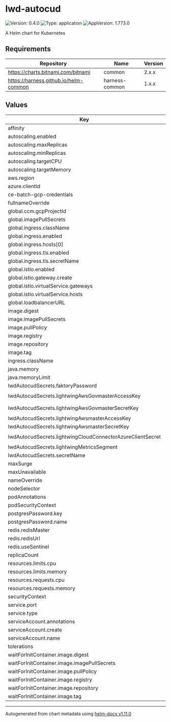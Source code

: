 # lwd-autocud

![Version: 0.4.0](https://img.shields.io/badge/Version-0.4.0-informational?style=flat-square) ![Type: application](https://img.shields.io/badge/Type-application-informational?style=flat-square) ![AppVersion: 1.773.0](https://img.shields.io/badge/AppVersion-1.773.0-informational?style=flat-square)

A Helm chart for Kubernetes

## Requirements

| Repository | Name | Version |
|------------|------|---------|
| https://charts.bitnami.com/bitnami | common | 2.x.x |
| https://harness.github.io/helm-common | harness-common | 1.x.x |

## Values

| Key | Type | Default | Description |
|-----|------|---------|-------------|
| affinity | object | `{}` |  |
| autoscaling.enabled | bool | `false` |  |
| autoscaling.maxReplicas | int | `100` |  |
| autoscaling.minReplicas | int | `1` |  |
| autoscaling.targetCPU | string | `""` |  |
| autoscaling.targetMemory | string | `""` |  |
| aws.region | string | `"us-east-1"` |  |
| azure.clientId | string | `""` |  |
| ce-batch-gcp-credentials | string | `""` |  |
| fullnameOverride | string | `""` |  |
| global.ccm.gcpProjectId | string | `"placeHolder"` |  |
| global.imagePullSecrets | list | `[]` |  |
| global.ingress.className | string | `"harness"` |  |
| global.ingress.enabled | bool | `false` |  |
| global.ingress.hosts[0] | string | `"my-host.example.org"` |  |
| global.ingress.tls.enabled | bool | `true` |  |
| global.ingress.tls.secretName | string | `""` |  |
| global.istio.enabled | bool | `false` |  |
| global.istio.gateway.create | bool | `false` |  |
| global.istio.virtualService.gateways | string | `nil` |  |
| global.istio.virtualService.hosts | string | `nil` |  |
| global.loadbalancerURL | string | `"https://test"` |  |
| image.digest | string | `""` |  |
| image.imagePullSecrets | list | `[]` |  |
| image.pullPolicy | string | `"IfNotPresent"` |  |
| image.registry | string | `"docker.io"` |  |
| image.repository | string | `"harness/lightwing-signed"` |  |
| image.tag | string | `"main-1.1.564"` |  |
| ingress.className | string | `"nginx"` |  |
| java.memory | string | `"4096m"` |  |
| java.memoryLimit | string | `"4096m"` |  |
| lwdAutocudSecrets.faktoryPassword | string | `"FAKTORY_PASSWORD"` |  |
| lwdAutocudSecrets.lightwingAwsGovmasterAccessKey | string | `"LIGHTWING_AWS-GOV-MASTER_ACCESS_KEY"` |  |
| lwdAutocudSecrets.lightwingAwsGovmasterSecretKey | string | `"LIGHTWING_AWS-GOV-MASTER_SECRET_KEY"` |  |
| lwdAutocudSecrets.lightwingAwsmasterAccessKey | string | `"LIGHTWING_AWSMASTER_ACCESS_KEY"` |  |
| lwdAutocudSecrets.lightwingAwsmasterSecretKey | string | `"LIGHTWING_AWSMASTER_SECRET_KEY"` |  |
| lwdAutocudSecrets.lightwingCloudConnectorAzureClientSecret | string | `"LIGHTWING_CLOUD-CONNECTOR_AZURE_CLIENT_SECRET"` |  |
| lwdAutocudSecrets.lightwingMetricsSegment | string | `"LIGHTWING_METRICS_SEGMENT"` |  |
| lwdAutocudSecrets.secretName | string | `"lwd-secrets"` |  |
| maxSurge | string | `"100%"` |  |
| maxUnavailable | int | `0` |  |
| nameOverride | string | `""` |  |
| nodeSelector | object | `{}` |  |
| podAnnotations | object | `{}` |  |
| podSecurityContext | object | `{}` |  |
| postgresPassword.key | string | `"postgres-password"` |  |
| postgresPassword.name | string | `"postgres"` |  |
| redis.redisMaster | string | `"harness-redis"` |  |
| redis.redisUrl | string | `"redis://localhost:6379"` |  |
| redis.useSentinel | string | `"true"` |  |
| replicaCount | int | `2` |  |
| resources.limits.cpu | int | `2` |  |
| resources.limits.memory | string | `"4Gi"` |  |
| resources.requests.cpu | int | `2` |  |
| resources.requests.memory | string | `"4Gi"` |  |
| securityContext | object | `{}` |  |
| service.port | int | `9090` |  |
| service.type | string | `"ClusterIP"` |  |
| serviceAccount.annotations | object | `{}` |  |
| serviceAccount.create | bool | `false` |  |
| serviceAccount.name | string | `"harness-default"` |  |
| tolerations | list | `[]` |  |
| waitForInitContainer.image.digest | string | `""` |  |
| waitForInitContainer.image.imagePullSecrets | list | `[]` |  |
| waitForInitContainer.image.pullPolicy | string | `"IfNotPresent"` |  |
| waitForInitContainer.image.registry | string | `"docker.io"` |  |
| waitForInitContainer.image.repository | string | `"harness/helm-init-container"` |  |
| waitForInitContainer.image.tag | string | `"latest"` |  |

----------------------------------------------
Autogenerated from chart metadata using [helm-docs v1.11.0](https://github.com/norwoodj/helm-docs/releases/v1.11.0)
